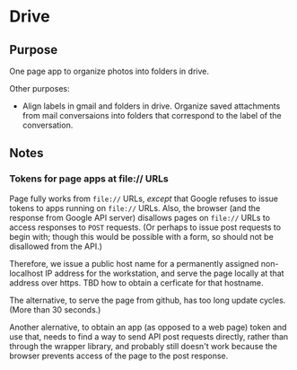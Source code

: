 # Drive

## Purpose

One page app to organize photos into folders in drive.

Other purposes:

* Align labels in gmail and folders in drive. Organize saved attachments from
  mail conversaions into folders that correspond to the label of the
  conversation.

## Notes

### Tokens for page apps at file:// URLs

Page fully works from `file://` URLs, *except* that Google refuses to issue
tokens to apps running on `file://` URLs. Also, the browser (and the response
from Google API server) disallows pages on `file://` URLs to access responses to
`POST` requests. (Or perhaps to issue post requests to begin with; though this
would be possible with a form, so should not be disallowed from the API.)

Therefore, we issue a public host name for a permanently assigned non-localhost
IP address for the workstation, and serve the page locally at that address over
https. TBD how to obtain a cerficate for that hostname.

The alternative, to serve the page from github, has too long update
cycles. (More than 30 seconds.)

Another alernative, to obtain an app (as opposed to a web page) token and use
that, needs to find a way to send API post requests directly, rather than
through the wrapper library, and probably still doesn't work because the browser
prevents access of the page to the post response.
